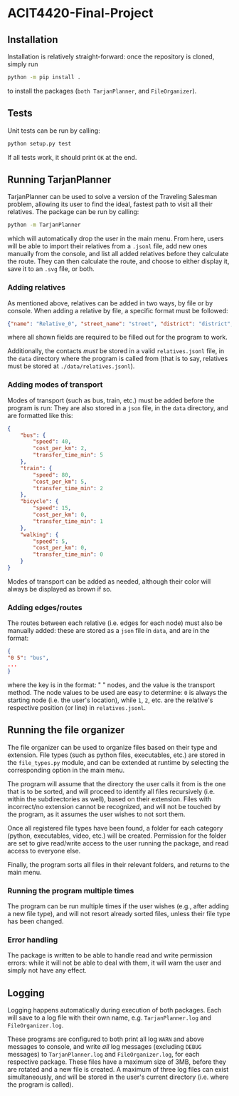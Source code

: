 # ACIT4420-Final-Project

## Installation

Installation is relatively straight-forward: once the repository is cloned, simply run

```bash
python -m pip install .
```

to install the packages (`both TarjanPlanner`, and `FileOrganizer`).

## Tests

Unit tests can be run by calling:

```bash
python setup.py test
```

If all tests work, it should print `OK` at the end.

## Running TarjanPlanner

TarjanPlanner can be used to solve a version of the Traveling Salesman problem, allowing its user to find the ideal, fastest path to visit all their relatives. The package can be run by calling:

```bash
python -m TarjanPlanner
```

which will automatically drop the user in the main menu. From here, users will be able to import their relatives from a `.jsonl` file, add new ones manually from the console, and list all added relatives before they calculate the route. They can then calculate the route, and choose to either display it, save it to an `.svg` file, or both.

### Adding relatives

As mentioned above, relatives can be added in two ways, by file or by console. When adding a relative by file, a specific format must be followed:

```json
{"name": "Relative_0", "street_name": "street", "district": "district", "latitude": 0.0, "longitude": 0.0}
```

where all shown fields are required to be filled out for the program to work.

Additionally, the contacts *must* be stored in a valid `relatives.jsonl` file, in the `data` directory where the program is called from (that is to say, relatives must be stored at `./data/relatives.jsonl`).

### Adding modes of transport

Modes of transport (such as bus, train, etc.) must be added before the program is run: They are also stored in a `json` file, in the `data` directory, and are formatted like this:

```json
{
    "bus": {
        "speed": 40,
        "cost_per_km": 2,
        "transfer_time_min": 5
    },
    "train": {
        "speed": 80,
        "cost_per_km": 5,
        "transfer_time_min": 2
    },
    "bicycle": {
        "speed": 15,
        "cost_per_km": 0,
        "transfer_time_min": 1
    },
    "walking": {
        "speed": 5,
        "cost_per_km": 0,
        "transfer_time_min": 0
    }
}
```

Modes of transport can be added as needed, although their color will always be displayed as brown if so.

### Adding edges/routes

The routes between each relative (i.e. edges for each node) must also be manually added: these are stored as a `json` file in `data`, and are in the format:

```json
{
"0 5": "bus",
...
}
```

where the key is in the format: "<first> <second>" nodes, and the value is the transport method. The node values to be used are easy to determine: `0` is always the starting node (i.e. the user's location), while `1`, `2`, etc. are the relative's respective position (or line) in `relatives.jsonl`.

## Running the file organizer

The file organizer can be used to organize files based on their type and extension. File types (such as python files, executables, etc.) are stored in the `file_types.py` module, and can be extended at runtime by selecting the corresponding option in the main menu.

The program will assume that the directory the user calls it from is the one that is to be sorted, and will proceed to identify all files recursively (i.e. within the subdirectories as well), based on their extension. Files with incorrect/no extension cannot be recognized, and will not be touched by the program, as it assumes the user wishes to not sort them.

Once all registered file types have been found, a folder for each category (python, executables, video, etc.) will be created. Permission for the folder are set to give read/write access to the user running the package, and read access to everyone else.

Finally, the program sorts all files in their relevant folders, and returns to the main menu.

### Running the program multiple times

The program can be run multiple times if the user wishes (e.g., after adding a new file type), and will not resort already sorted files, unless their file type has been changed.

### Error handling

The package is written to be able to handle read and write permission errors: while it will not be able to deal with them, it will warn the user and simply not have any effect.

## Logging

Logging happens automatically during execution of both packages. Each will save to a log file with their own name, e.g. `TarjanPlanner.log` and `FileOrganizer.log`.

These programs are configured to both print all log `WARN` and above messages to console, and write *all* log messages (excluding `DEBUG` messages) to `TarjanPlanner.log` and `FileOrganizer.log`, for each respective package. These files have a maximum size of 3MB, before they are rotated and a new file is created. A maximum of three log files can exist simultaneously, and will be stored in the user's current directory (i.e. where the program is called).
